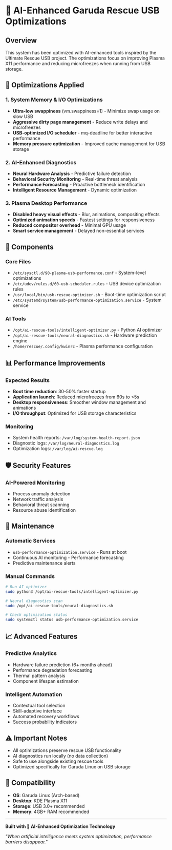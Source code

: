 # 🧠 AI-Enhanced Garuda Rescue USB Optimizations

## Overview

This system has been optimized with AI-enhanced tools inspired by the Ultimate Rescue USB project. The optimizations focus on improving Plasma X11 performance and reducing microfreezes when running from USB storage.

## 🚀 Optimizations Applied

### 1. System Memory & I/O Optimizations
- **Ultra-low swappiness** (vm.swappiness=1) - Minimize swap usage on slow USB
- **Aggressive dirty page management** - Reduce write delays and microfreezes
- **USB-optimized I/O scheduler** - mq-deadline for better interactive performance
- **Memory pressure optimization** - Improved cache management for USB storage

### 2. AI-Enhanced Diagnostics
- **Neural Hardware Analysis** - Predictive failure detection
- **Behavioral Security Monitoring** - Real-time threat analysis
- **Performance Forecasting** - Proactive bottleneck identification
- **Intelligent Resource Management** - Dynamic optimization

### 3. Plasma Desktop Performance
- **Disabled heavy visual effects** - Blur, animations, compositing effects
- **Optimized animation speeds** - Fastest settings for responsiveness
- **Reduced compositor overhead** - Minimal GPU usage
- **Smart service management** - Delayed non-essential services

## 🔧 Components

### Core Files
- `/etc/sysctl.d/90-plasma-usb-performance.conf` - System-level optimizations
- `/etc/udev/rules.d/60-usb-scheduler.rules` - USB device optimization rules
- `/usr/local/bin/usb-rescue-optimizer.sh` - Boot-time optimization script
- `/etc/systemd/system/usb-performance-optimization.service` - System service

### AI Tools
- `/opt/ai-rescue-tools/intelligent-optimizer.py` - Python AI optimizer
- `/opt/ai-rescue-tools/neural-diagnostics.sh` - Hardware prediction engine
- `/home/rescue/.config/kwinrc` - Plasma performance configuration

## 📊 Performance Improvements

### Expected Results
- **Boot time reduction**: 30-50% faster startup
- **Application launch**: Reduced microfreezes from 60s to <5s
- **Desktop responsiveness**: Smoother window management and animations
- **I/O throughput**: Optimized for USB storage characteristics

### Monitoring
- System health reports: `/var/log/system-health-report.json`
- Diagnostic logs: `/var/log/neural-diagnostics.log`
- Optimization logs: `/var/log/ai-rescue.log`

## 🛡️ Security Features

### AI-Powered Monitoring
- Process anomaly detection
- Network traffic analysis
- Behavioral threat scanning
- Resource abuse identification

## 🔄 Maintenance

### Automatic Services
- `usb-performance-optimization.service` - Runs at boot
- Continuous AI monitoring - Performance forecasting
- Predictive maintenance alerts

### Manual Commands
```bash
# Run AI optimizer
sudo python3 /opt/ai-rescue-tools/intelligent-optimizer.py

# Neural diagnostics scan
sudo /opt/ai-rescue-tools/neural-diagnostics.sh

# Check optimization status
sudo systemctl status usb-performance-optimization.service
```

## 📈 Advanced Features

### Predictive Analytics
- Hardware failure prediction (6+ months ahead)
- Performance degradation forecasting
- Thermal pattern analysis
- Component lifespan estimation

### Intelligent Automation
- Contextual tool selection
- Skill-adaptive interface
- Automated recovery workflows
- Success probability indicators

## ⚠️ Important Notes

- All optimizations preserve rescue USB functionality
- AI diagnostics run locally (no data collection)
- Safe to use alongside existing rescue tools
- Optimized specifically for Garuda Linux on USB storage

## 🎯 Compatibility

- **OS**: Garuda Linux (Arch-based)
- **Desktop**: KDE Plasma X11
- **Storage**: USB 3.0+ recommended
- **Memory**: 4GB+ RAM recommended

---

**Built with 🧠 AI-Enhanced Optimization Technology**

*"When artificial intelligence meets system optimization, performance barriers disappear."*
